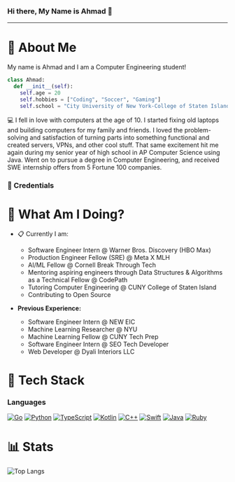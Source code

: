 ### Hi there, My Name is Ahmad 👋

<hr>

# 📮 About Me

My name is Ahmad and I am a Computer Engineering student!

```python
class Ahmad:
  def __init__(self):
    self.age = 20
    self.hobbies = ["Coding", "Soccer", "Gaming"]
    self.school = "City University of New York-College of Staten Island"
```

💻 I fell in love with computers at the age of 10. I started fixing old laptops and building computers for my family and friends. I loved the problem-solving and satisfaction of turning parts into something functional and created servers, VPNs, and other cool stuff. That same excitement hit me again during my senior year of high school in AP Computer Science using Java. Went on to pursue a degree in Computer Engineering, and received SWE internship offers from 5 Fortune 100 companies.

### 💼 Credentials

# 📍 What Am I Doing?
- 📋 Currently I am:
  - Software Engineer Intern @ Warner Bros. Discovery (HBO Max)
  - Production Engineer Fellow (SRE) @ Meta X MLH
  - AI/ML Fellow @ Cornell Break Through Tech
  - Mentoring aspiring engineers through Data Structures & Algorithms as a Technical Fellow @ CodePath
  - Tutoring Computer Engineering @ CUNY College of Staten Island
  - Contributing to Open Source

- **Previous Experience:**
  - Software Engineer Intern @ NEW EIC
  - Machine Learning Researcher @ NYU
  - Machine Learning Fellow @ CUNY Tech Prep
  - Software Engineer Intern @ SEO Tech Developer
  - Web Developer @ Dyali Interiors LLC

# 👻 Tech Stack

### Languages
[![Go](https://skillicons.dev/icons?i=go&theme=dark)](https://skillicons.dev) [![Python](https://skillicons.dev/icons?i=python&theme=dark)](https://skillicons.dev) [![TypeScript](https://skillicons.dev/icons?i=ts&theme=dark)](https://skillicons.dev) [![Kotlin](https://skillicons.dev/icons?i=kotlin&theme=dark)](https://skillicons.dev) [![C++](https://skillicons.dev/icons?i=cpp&theme=dark)](https://skillicons.dev) [![Swift](https://skillicons.dev/icons?i=swift&theme=dark)](https://skillicons.dev) [![Java](https://skillicons.dev/icons?i=java&theme=dark)](https://skillicons.dev) [![Ruby](https://skillicons.dev/icons?i=ruby&theme=dark)](https://skillicons.dev)

# 📊 Stats
![Top Langs](https://github-readme-stats.vercel.app/api/top-langs/?username=ahmadbasyouni10&layout=compact&exclude_repo=Olympic_Medal_Predictor_ML_Python,Flix-Movie-IOS-App,NYU-AI-School-Labs,PROJECT7-IOS101,Tasks-App)

